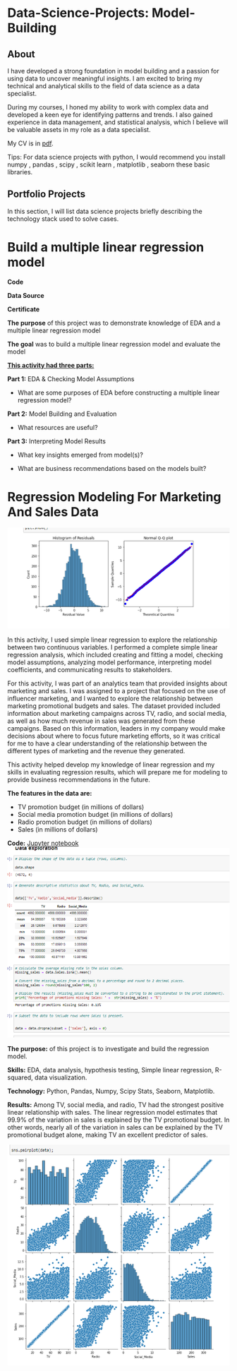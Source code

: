 # Data-Science-Projects: Model-Building
## About
I have developed a strong foundation in model building and a passion for using data to uncover meaningful insights. I am excited to bring my technical and analytical skills to the field of data science as a data specialist.

During my courses, I honed my ability to work with complex data and developed a keen eye for identifying patterns and trends. I also gained experience in data management, and statistical analysis, which I believe will be valuable assets in my role as a data specialist.

My CV is in [pdf](https://github.com/Taimoor109/Data_Analysis_Portfolio/blob/main/Taimoor%20Akhtar-Resume.pdf ).

Tips: For data science projects with python, I would recommend you install numpy , pandas , scipy , scikit learn , matplotlib , seaborn these basic libraries.

## Portfolio Projects
In this section, I will list data science projects briefly describing the technology stack used to solve cases.
# Build a multiple linear regression model

**Code**

**Data Source**

**Certificate**

**The purpose** of this project was to demonstrate knowledge of EDA and a multiple linear regression model

**The goal** was to build a multiple linear regression model and evaluate the model
<br/>

__<u>This activity had three parts:</u>__

**Part 1:** EDA & Checking Model Assumptions
* What are some purposes of EDA before constructing a multiple linear regression model?

**Part 2:** Model Building and Evaluation
* What resources are useful?

**Part 3:** Interpreting Model Results

* What key insights emerged from model(s)?

* What are business recommendations based on the models built?

# Regression Modeling For Marketing And Sales Data
![Alt Text](https://github.com/Taimoor109/Data-Science-Projects/blob/main/Linear%20Regression%20Model/histo_qqplot.PNG)

In this activity, I used simple linear regression to explore the relationship between two continuous variables. I performed a complete simple linear regression analysis, which included creating and fitting a model, checking model assumptions, analyzing model performance, interpreting model coefficients, and communicating results to stakeholders.

For this activity, I was part of an analytics team that provided insights about marketing and sales. I was assigned to a project that focused on the use of influencer marketing, and I wanted to explore the relationship between marketing promotional budgets and sales. The dataset provided included information about marketing campaigns across TV, radio, and social media, as well as how much revenue in sales was generated from these campaigns. Based on this information, leaders in my company would make decisions about where to focus future marketing efforts, so it was critical for me to have a clear understanding of the relationship between the different types of marketing and the revenue they generated.

This activity helped develop my knowledge of linear regression and my skills in evaluating regression results, which will prepare me for modeling to provide business recommendations in the future.

**The features in the data are:**
   * TV promotion budget (in millions of dollars)
   * Social media promotion budget (in millions of dollars)
   * Radio promotion budget (in millions of dollars)
   * Sales (in millions of dollars)

**Code:** [Jupyter notebook](https://github.com/Taimoor109/Data-Science-Projects/blob/main/Linear%20Regression%20Model/simple%20linear%20regression.ipynb)
![Alt Text](https://github.com/Taimoor109/Data-Science-Projects/blob/main/Linear%20Regression%20Model/EDA.PNG) 

**The purpose:** of this project is to investigate and build the regression model.

**Skills:** EDA, data analysis, hypothesis testing, Simple linear regression, R-squared, data visualization.  

**Technology:** Python, Pandas, Numpy, Scipy Stats, Seaborn, Matplotlib.  

**Results:** Among TV, social media, and radio, TV had the strongest positive linear relationship with sales. The linear regression model estimates that 99.9% of the variation in sales is explained by the TV promotional budget. In other words, nearly all of the variation in sales can be explained by the TV promotional budget alone, making TV an excellent predictor of sales.

![Alt Text](https://github.com/Taimoor109/Data-Science-Projects/blob/main/Linear%20Regression%20Model/pairplot.PNG)
